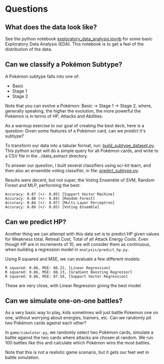 # Questions

## What does the data look like?
See the python notebook [exploratory_data_analysis.ipynb](../analysis/exploratory_data_analysis.ipynb) for some basic Exploratory Data Analysis (EDA). This notebook is to get a feel of the distribution of the data.

## Can we classify a Pokémon Subtype?

A Pokémon subtype falls into one of:

* Basic
* Stage 1
* Stage 2

Note that you can evolve a Pokémon: Basic -> Stage 1 -> Stage 2, where, generally speaking, the higher the evolution, the more powerful the Pokémon is in terms of HP, Attacks and Abilities.
 
As a warmup exercise to our goal of creating the best deck, here is a question: Given some features of a Pokémon card, can we predict it's subtype?

To transform our data into a tabular format, run: [build_subtype_dataset.py](../utilities/build_subtype_dataset.py). This python script will do a simple query for all Pokémon cards, and write to a CSV file in the ../data_extract directory.

To answer our question, I built several classifiers using sci-kit learn, and then also an ensemble voting classifier, in file: [predict_subtype.py](../analysis/predict_subtype.py).

Results were decent, but not super, the Voting Ensemble of SVM, Random Forest and MLP, performing the best:

```
Accuracy: 0.87 (+/- 0.05) [Support Vector Machine]
Accuracy: 0.88 (+/- 0.04) [Random Forest]
Accuracy: 0.84 (+/- 0.07) [Multi-Layer Perceptron]
Accuracy: 0.89 (+/- 0.05) [Voting Ensemble]
```

## Can we predict HP?

Another thing we can attempt with this data set is to predict HP given values for Weakness total, Retreat Cost, Total of all Attack Energy Costs. Even though HP are in increments of 10, we will consider them as continuous, when building a regression model in ```analysis/predict_hp.py```.

Using R squared and MSE, we can evaluate a few different models:

```
R squared: 0.86, MSE: 86.22, [Linear Regression]
R squared: 0.86, MSE: 88.13, [Gradient Boosting Regressor]
R squared: 0.86, MSE: 87.59, [Support Vector Regression]
```

These are very close, with Linear Regression giving the best model.

## Can we simulate one-on-one battles?
As a very basic way to play, kids sometimes will just battle Pokemon one on one, without worrying about energies, trainers, etc. Can we randomly pit two Pokémon cards against each other?

In ```game/simulator.py```, we randomly select two Pokémon cards, simulate a battle against the two cards where attacks are chosen at random. We run 100 battles like this and calculate which Pokémon wins the most battles. 

Note that this is not a realistic game scenario, but it gets our feet wet in battle simulation.